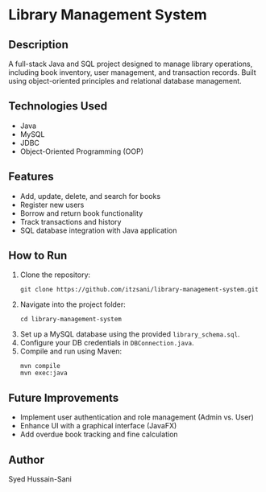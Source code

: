 # Library Management System

## Description
A full-stack Java and SQL project designed to manage library operations, including book inventory, user management, and transaction records. Built using object-oriented principles and relational database management.

## Technologies Used
- Java
- MySQL
- JDBC
- Object-Oriented Programming (OOP)

## Features
- Add, update, delete, and search for books
- Register new users
- Borrow and return book functionality
- Track transactions and history
- SQL database integration with Java application

## How to Run
1. Clone the repository:
   ```
   git clone https://github.com/itzsani/library-management-system.git
   ```
2. Navigate into the project folder:
   ```
   cd library-management-system
   ```
3. Set up a MySQL database using the provided `library_schema.sql`.
4. Configure your DB credentials in `DBConnection.java`.
5. Compile and run using Maven:
   ```
   mvn compile
   mvn exec:java
   ```

## Future Improvements
- Implement user authentication and role management (Admin vs. User)
- Enhance UI with a graphical interface (JavaFX)
- Add overdue book tracking and fine calculation

## Author
Syed Hussain-Sani